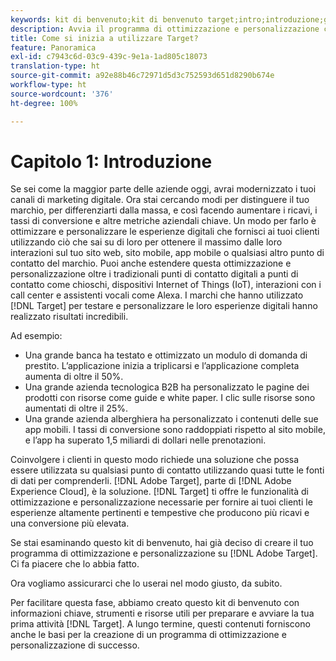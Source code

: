 ```yaml
---
keywords: kit di benvenuto;kit di benvenuto target;intro;introduzione;guida introduttiva
description: Avvia il programma di ottimizzazione e personalizzazione con Adobe Target. Il kit di benvenuto di Adobe  [!DNL Target] è un buon punto di partenza.
title: Come si inizia a utilizzare Target?
feature: Panoramica
exl-id: c7943c6d-03c9-439c-9e1a-1ad805c18073
translation-type: ht
source-git-commit: a92e88b46c72971d5d3c752593d651d8290b674e
workflow-type: ht
source-wordcount: '376'
ht-degree: 100%

---
```


# Capitolo 1: Introduzione

Se sei come la maggior parte delle aziende oggi, avrai modernizzato i tuoi canali di marketing digitale. Ora stai cercando modi per distinguere il tuo marchio, per differenziarti dalla massa, e così facendo aumentare i ricavi, i tassi di conversione e altre metriche aziendali chiave. Un modo per farlo è ottimizzare e personalizzare le esperienze digitali che fornisci ai tuoi clienti utilizzando ciò che sai su di loro per ottenere il massimo dalle loro interazioni sul tuo sito web, sito mobile, app mobile o qualsiasi altro punto di contatto del marchio. Puoi anche estendere questa ottimizzazione e personalizzazione oltre i tradizionali punti di contatto digitali a punti di contatto come chioschi, dispositivi Internet of Things (IoT), interazioni con i call center e assistenti vocali come Alexa. I marchi che hanno utilizzato [!DNL Target] per testare e personalizzare le loro esperienze digitali hanno realizzato risultati incredibili.

Ad esempio:

* Una grande banca ha testato e ottimizzato un modulo di domanda di prestito. L’applicazione inizia a triplicarsi e l’applicazione completa aumenta di oltre il 50%.
* Una grande azienda tecnologica B2B ha personalizzato le pagine dei prodotti con risorse come guide e white paper. I clic sulle risorse sono aumentati di oltre il 25%.
* Una grande azienda alberghiera ha personalizzato i contenuti delle sue app mobili. I tassi di conversione sono raddoppiati rispetto al sito mobile, e l’app ha superato 1,5 miliardi di dollari nelle prenotazioni.

Coinvolgere i clienti in questo modo richiede una soluzione che possa essere utilizzata su qualsiasi punto di contatto utilizzando quasi tutte le fonti di dati per comprenderli. [!DNL Adobe Target], parte di [!DNL Adobe Experience Cloud], è la soluzione. [!DNL Target] ti offre le funzionalità di ottimizzazione e personalizzazione necessarie per fornire ai tuoi clienti le esperienze altamente pertinenti e tempestive che producono più ricavi e una conversione più elevata.

Se stai esaminando questo kit di benvenuto, hai già deciso di creare il tuo programma di ottimizzazione e personalizzazione su [!DNL Adobe Target]. Ci fa piacere che lo abbia fatto.

Ora vogliamo assicurarci che lo userai nel modo giusto, da subito.

Per facilitare questa fase, abbiamo creato questo kit di benvenuto con informazioni chiave, strumenti e risorse utili per preparare e avviare la tua prima attività [!DNL Target]. A lungo termine, questi contenuti forniscono anche le basi per la creazione di un programma di ottimizzazione e personalizzazione di successo.
